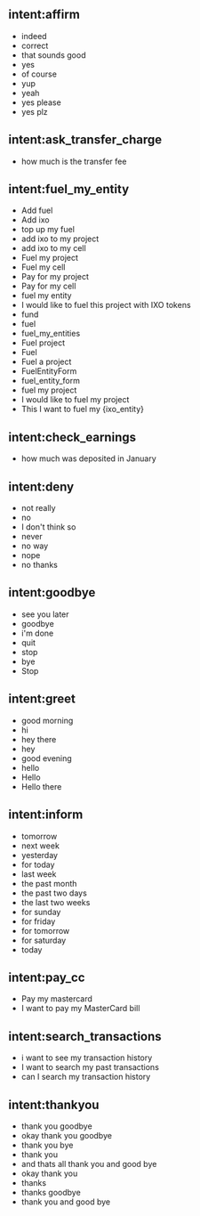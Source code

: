 ## intent:affirm
- indeed
- correct
- that sounds good
- yes
- of course
- yup
- yeah
- yes please
- yes plz

## intent:ask_transfer_charge
- how much is the transfer fee

## intent:fuel_my_entity
- Add fuel
- Add ixo
- top up my fuel
- add ixo to my project
- add ixo to my cell
- Fuel my project
- Fuel my cell
- Pay for my project
- Pay for my cell
- fuel my entity
- I would like to fuel this project with IXO tokens
- fund
- fuel
- fuel_my_entities
- Fuel project
- Fuel
- Fuel a project
- FuelEntityForm
- fuel_entity_form
- fuel my project
- I would like to fuel my project
- This I want to fuel my {ixo_entity}

## intent:check_earnings
- how much was deposited in January

## intent:deny
- not really
- no
- I don't think so
- never
- no way
- nope
- no thanks

## intent:goodbye
- see you later
- goodbye
- i'm done
- quit
- stop
- bye
- Stop

## intent:greet
- good morning
- hi
- hey there
- hey
- good evening
- hello
- Hello
- Hello there

## intent:inform
- tomorrow
- next week
- yesterday
- for today
- last week
- the past month
- the past two days
- the last two weeks
- for sunday
- for friday
- for tomorrow
- for saturday
- today

## intent:pay_cc
- Pay my mastercard
- I want to pay my MasterCard bill

## intent:search_transactions
- i want to see my transaction history
- I want to search my past transactions
- can I search my transaction history

## intent:thankyou
- thank you goodbye
- okay thank you goodbye
- thank you bye
- thank you
- and thats all thank you and good bye
- okay thank you
- thanks
- thanks goodbye
- thank you and good bye
